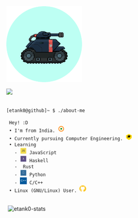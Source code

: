 
<img src="https://github.com/etank0/etank0/blob/main/circle-gif.gif" height=200 width=200 alt="etank0-gif">

![](https://komarev.com/ghpvc/?username=etank0&label=Visits&style=flat&color=272a32)

<pre>
<code>
[etank0@github]~ $ ./about-me

 Hey! :D
 • I'm from India. <svg xmlns="http://www.w3.org/2000/svg" viewBox="0 0 24 24" width="18px" height="18px"><circle cx="12" cy="12" r="10" fill="#FF9933"/><circle cx="12" cy="12" r="7" fill="white"/><circle cx="12" cy="12" r="3" fill="#128807"/></svg>
 • Currently pursuing Computer Engineering. <svg xmlns="http://www.w3.org/2000/svg" viewBox="0 0 24 24" width="18px" height="18px"><path fill="#FFD700" d="M12 2L2 7v7c0 5 10 9 10 9s10-4 10-9V7L12 2z"/><text x="50%" y="50%" text-anchor="middle" fill="black" font-size="10" font-family="Arial" dy=".3em">🎓</text></svg>
 • Learning
   - <svg xmlns="http://www.w3.org/2000/svg" viewBox="0 0 24 24" width="18px" height="18px"><path fill="#F0DB4F" d="M2 2h20v20H2z"/><text x="50%" y="50%" text-anchor="middle" fill="#323330" font-size="10" font-family="Arial" dy=".3em">JS</text></svg> JavaScript
   - <svg xmlns="http://www.w3.org/2000/svg" viewBox="0 0 24 24" width="18px" height="18px"><path fill="#5D4F85" d="M2 2h20v20H2z"/><text x="50%" y="50%" text-anchor="middle" fill="#FFF" font-size="10" font-family="Arial" dy=".3em">λ</text></svg> Haskell
   - <image href="https://raw.githubusercontent.com/etank0/etank0/main/images/language-rust.svg" width="1em" height="1em" /> Rust
   - <svg xmlns="http://www.w3.org/2000/svg" viewBox="0 0 24 24" width="18px" height="18px"><path fill="#306998" d="M2 2h20v20H2z"/><text x="50%" y="50%" text-anchor="middle" fill="white" font-size="10" font-family="Arial" dy=".3em">🐍</text></svg> Python
   - <svg xmlns="http://www.w3.org/2000/svg" viewBox="0 0 24 24" width="18px" height="18px"><rect width="100%" height="100%" fill="#00599C"/><text x="50%" y="50%" text-anchor="middle" fill="white" font-size="10" font-family="Arial" dy=".3em">C++</text></svg> C/C++
 • Linux (GNU/Linux) User. <svg xmlns="http://www.w3.org/2000/svg" viewBox="0 0 24 24" width="18px" height="18px"><path fill="#FCC624" d="M12 0C5.37 0 0 5.37 0 12c0 4.63 3.38 8.52 7.89 9.6.58.11.79-.25.79-.56v-2.02c-3.21.7-3.89-1.56-3.89-1.56-.53-1.35-1.29-1.71-1.29-1.71-1.06-.72.08-.7.08-.7 1.18.08 1.8 1.2 1.8 1.2 1.05 1.8 2.75 1.28 3.42.98.11-.76.41-1.28.74-1.57-2.56-.29-5.26-1.28-5.26-5.7 0-1.26.45-2.3 1.19-3.11-.12-.29-.52-1.46.11-3.04 0 0 .97-.31 3.18 1.18a11.01 11.01 0 0 1 5.8 0c2.2-1.49 3.18-1.18 3.18-1.18.63 1.58.23 2.75.11 3.04.74.81 1.19 1.85 1.19 3.11 0 4.43-2.71 5.41-5.29 5.69.43.38.81 1.13.81 2.28v3.38c0 .32.21.68.8.56A10.006 10.006 0 0 0 24 12c0-6.63-5.37-12-12-12z"/></svg>
</code>
</pre>

<p>&nbsp;<img align="center" src="https://github-readme-stats.vercel.app/api?username=etank0&show_icons=true&locale=en&theme=github_dark_dimmed" alt="etank0-stats" /></p>
